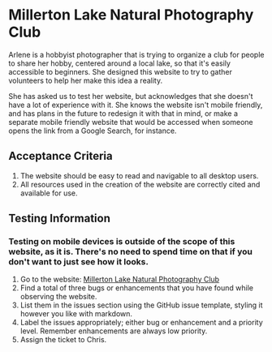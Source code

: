 # Millerton Lake Natural Photography Club

Arlene is a hobbyist photographer that is trying to organize a club for people to share her hobby, centered around a local lake, so that it's easily accessible to beginners. She designed this website to try to gather volunteers to help her make this idea a reality.

She has asked us to test her website, but acknowledges that she doesn't have a lot of experience with it. She knows the website isn't mobile friendly, and has plans in the future to redesign it with that in mind, or make a separate mobile friendly website that would be accessed when someone opens the link from a Google Search, for instance.

## Acceptance Criteria
1. The website should be easy to read and navigable to all desktop users.
2. All resources used in the creation of the website are correctly cited and available for use.

## Testing Information

### Testing on mobile devices is outside of the scope of this website, as it is. There's no need to spend time on that if you don't want to just see how it looks.

1. Go to the website: [Millerton Lake Natural Photography Club](https://christopher-green424.github.io/websiteQAExample1/)
2. Find a total of three bugs or enhancements that you have found while observing the website.
3. List them in the issues section using the GitHub issue template, styling it however you like with markdown.
4. Label the issues appropriately; either bug or enhancement and a priority level. Remember enhancements are always low priority.
5. Assign the ticket to Chris.